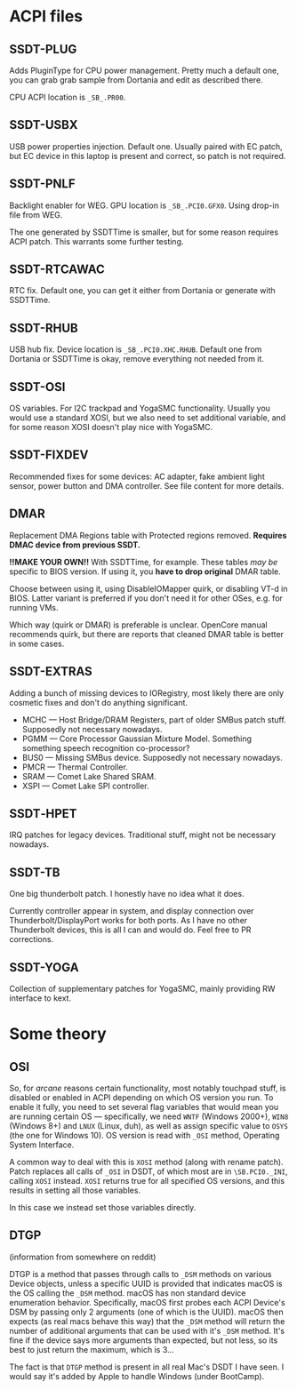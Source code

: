 # ACPI files

## SSDT-PLUG

Adds PluginType for CPU power management. Pretty much a default one, you can grab grab sample from Dortania and edit as described there.

CPU ACPI location is `_SB_.PR00`.

## SSDT-USBX

USB power properties injection. Default one. Usually paired with EC patch, but EC device in this laptop is present and correct, so patch is not required.

## SSDT-PNLF

Backlight enabler for WEG. GPU location is `_SB_.PCI0.GFX0`. Using drop-in file from WEG.

The one generated by SSDTTime is smaller, but for some reason requires ACPI patch. This warrants some further testing.

## SSDT-RTCAWAC

RTC fix. Default one, you can get it either from Dortania or generate with SSDTTime. 

## SSDT-RHUB  

USB hub fix. Device location is `_SB_.PCI0.XHC.RHUB`. Default one from Dortania or SSDTTime is okay, remove everything not needed from it.

## SSDT-OSI

OS variables. For I2C trackpad and YogaSMC functionality. Usually you would use a standard XOSI, but we also need to set additional variable, and for some reason XOSI doesn't play nice with YogaSMC. 

## SSDT-FIXDEV   

Recommended fixes for some devices: AC adapter, fake ambient light sensor, power button and DMA controller. See file content for more details.

## DMAR

Replacement DMA Regions table with Protected regions removed. **Requires DMAC device from previous SSDT.**

**!!MAKE YOUR OWN!!** With SSDTTime, for example. These tables *may be* specific to BIOS version. If using it, you **have to drop original** DMAR table.

Choose between using it, using DisableIOMapper quirk, or disabling VT-d in BIOS. Latter variant is preferred if you don't need it for other OSes, e.g. for running VMs.

Which way (quirk or DMAR) is preferable is unclear. OpenCore manual recommends quirk, but there are reports that cleaned DMAR table is better in some cases.

## SSDT-EXTRAS

Adding a bunch of missing devices to IORegistry, most likely there are only cosmetic fixes and don't do anything significant.

- MCHC — Host Bridge/DRAM Registers, part of older SMBus patch stuff. Supposedly not necessary nowadays.
- PGMM — Core Processor Gaussian Mixture Model. Something something speech recognition co-processor?
- BUS0 — Missing SMBus device. Supposedly not necessary nowadays.
- PMCR — Thermal Controller.
- SRAM — Comet Lake Shared SRAM.
- XSPI — Comet Lake SPI controller.

## SSDT‑HPET

IRQ patches for legacy devices. Traditional stuff, might not be necessary nowadays.

## SSDT-TB

One big thunderbolt patch. I honestly have no idea what it does.

Currently controller appear in system, and display connection over Thunderbolt/DisplayPort works for both ports. As I have no other Thunderbolt devices, this is all I can and would do. Feel free to PR corrections.

## SSDT-YOGA

Collection of supplementary patches for YogaSMC, mainly providing RW interface to kext.

# Some theory

## OSI

So, for *arcane* reasons certain functionality, most notably touchpad stuff, is disabled or enabled in ACPI depending on which OS version you run. To enable it fully, you need to set several flag variables that would mean you are running certain OS — specifically, we need `WNTF` (Windows 2000+), `WIN8` (Windows 8+) and `LNUX` (Linux, duh), as well as assign specific value to `OSYS` (the one for Windows 10). OS version is read with `_OSI` method, Operating System Interface.

A common way to deal with this is `XOSI` method (along with rename patch). Patch replaces all calls of `_OSI` in DSDT, of which most are in `\SB.PCI0._INI`, calling `XOSI` instead. `XOSI` returns true for all specified OS versions, and this results in setting all those variables.

In this case we instead set those variables directly.

## DTGP

(information from somewhere on reddit)

DTGP is a method that passes through calls to `_DSM` methods on various Device objects, unless a specific UUID is provided that indicates macOS is the OS calling the `_DSM` method. macOS has non standard device enumeration behavior. Specifically, macOS first probes each ACPI Device's DSM by passing only 2 arguments (one of which is the UUID). macOS then expects (as real macs behave this way) that the `_DSM` method will return the number of additional arguments that can be used with it's `_DSM` method. It's fine if the device says more arguments than expected, but not less, so its best to just return the maximum, which is 3...

The fact is that `DTGP` method is present in all real Mac's DSDT I have seen. I would say it's added by Apple to handle Windows (under BootCamp).
